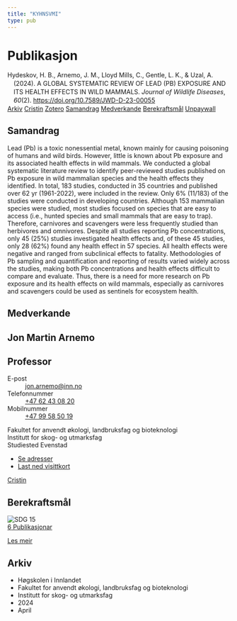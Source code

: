 ```yaml
---
title: "KYHNSVMI"
type: pub
---
```

<h1>Publikasjon</h1>
<article id="csl-bib-container-KYHNSVMI" class="csl-bib-container">
  <div class="csl-bib-body" style="line-height: 1.35; padding-left: 1em; text-indent:-1em;">
  <div class="csl-entry">Hydeskov, H. B., Arnemo, J. M., Lloyd Mills, C., Gentle, L. K., &amp; Uzal, A. (2024). A GLOBAL SYSTEMATIC REVIEW OF LEAD (PB) EXPOSURE AND ITS HEALTH EFFECTS IN WILD MAMMALS. <i>Journal of Wildlife Diseases</i>, <i>60</i>(2). <a href="https://doi.org/10.7589/JWD-D-23-00055">https://doi.org/10.7589/JWD-D-23-00055</a></div>
</div>
  <div class="csl-bib-buttons">
    <a href="#taxonomy-article-KYHNSVMI" class="csl-bib-button">Arkiv</a>
    <a href="https://app.cristin.no/results/show.jsf?id=2262725" alt="Cristin URL" class="csl-bib-button">Cristin</a>
    <a href="http://zotero.org/groups/5402882/items/KYHNSVMI" alt="Zotero URL" class="csl-bib-button">Zotero</a>
    <a href="#abstract-article-KYHNSVMI" class="csl-bib-button">Samandrag</a>
    <a href="#contributors-article-KYHNSVMI" class="csl-bib-button">Medverkande</a>
    <a href="#sdg-article-KYHNSVMI" class="csl-bib-button">Berekraftsmål</a>
    <a href="https://doi.org/10.7589/jwd-d-23-00055" class="csl-bib-button">Unpaywall</a>
  </div>
  <div id="csl-bib-meta-container-KYHNSVMI"></div>
</article>
<div id="csl-bib-meta-KYHNSVMI" class="csl-bib-meta">
  <article id="abstract-article-KYHNSVMI" class="abstract-article">
    <h1>Samandrag</h1>
    Lead (Pb) is a toxic nonessential metal, known mainly for causing poisoning of humans and wild birds. However, little is known about Pb exposure and its associated health effects in wild mammals. We conducted a global systematic literature review to identify peer-reviewed studies published on Pb exposure in wild mammalian species and the health effects they identified. In total, 183 studies, conducted in 35 countries and published over 62 yr (1961-2022), were included in the review. Only 6% (11/183) of the studies were conducted in developing countries. Although 153 mammalian species were studied, most studies focused on species that are easy to access (i.e., hunted species and small mammals that are easy to trap). Therefore, carnivores and scavengers were less frequently studied than herbivores and omnivores. Despite all studies reporting Pb concentrations, only 45 (25%) studies investigated health effects and, of these 45 studies, only 28 (62%) found any health effect in 57 species. All health effects were negative and ranged from subclinical effects to fatality. Methodologies of Pb sampling and quantification and reporting of results varied widely across the studies, making both Pb concentrations and health effects difficult to compare and evaluate. Thus, there is a need for more research on Pb exposure and its health effects on wild mammals, especially as carnivores and scavengers could be used as sentinels for ecosystem health.
  </article>
  <article id="contributors-article-KYHNSVMI" class="contributors-article">
    <h1>Medverkande</h1>
    <div class="personas"> <div class="vrtx-hinn-person-card"> <div class="photo"> <i class="lar la-user-circle missing-person"></i> </div> <div class="info"> <hgroup><h1>Jon Martin Arnemo</h1> <h2>Professor</h2> </hgroup><dl> <dt>E-post</dt> <dd> <a href="mailto:jon.arnemo@inn.no">jon.arnemo@inn.no</a> </dd> <dt>Telefonnummer</dt> <dd><a href="tel:+4762430820"> +47 62 43 08 20 </a></dd> <dt>Mobilnummer</dt> <dd><a href="tel:+4799585019"> +47 99 58 50 19 </a></dd> </dl> <p> Fakultet for anvendt økologi, landbruksfag og bioteknologi<br> Institutt for skog- og utmarksfag<br> Studiested Evenstad </p> <ul class="vrtx-hinn-links"> <li><a href="https://www.inn.no/finn-en-ansatt/jon-arnemo.html#vrtx-hinn-addresses">Se adresser</a></li> <li><a href="https://www.inn.no/finn-en-ansatt/jon-arnemo.html?vrtx=vcf">Last ned visittkort</a></li> </ul> </div> </div> <a href="https://app.cristin.no/persons/show.jsf?id=328246" alt="Cristin URL" class="personas-cristin">Cristin</a> </div>
  </article>
  <article id="sdg-article-KYHNSVMI" class="sdg-article">
    <h1>Berekraftsmål</h1>
    <div class="sdg-container"><div id="sdg15" class="sdg"> <img src="{{< params subfolder >}}images/sdg/sdg15_no.png" class="image" alt="SDG 15"> <div class="sdg-overlay"> <a href="{{< params subfolder >}}no/archive/?sdg=15#archive" class="sdg-publication-count"><span>6</span> Publikasjonar</a> <p><a href="NA" class="sdg-read-more">Les meir</a></p> </div> </div></div>
  </article>
  <article id="taxonomy-article-KYHNSVMI" class="taxonomy-article">
    <h1>Arkiv</h1>
    <ul>
      <li>Høgskolen i Innlandet</li>
      <li>Fakultet for anvendt økologi, landbruksfag og bioteknologi</li>
      <li>Institutt for skog- og utmarksfag</li>
      <li>2024</li>
      <li>April</li>
    </ul>
  </article>
</div>
